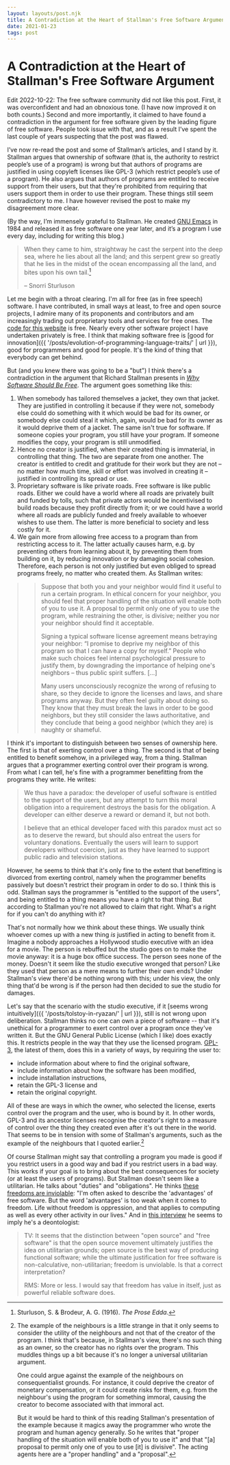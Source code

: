 ```yaml
---
layout: layouts/post.njk
title: A Contradiction at the Heart of Stallman's Free Software Argument
date: 2021-01-23
tags: post
---
```


# A Contradiction at the Heart of Stallman's Free Software Argument

<div class="edit">
<p>
Edit 2022-10-22: The free software community did not like this post. First, it was overconfident and had an obnoxious tone. (I have now improved it on both counts.) Second and more importantly, it claimed to have found a contradiction in the argument for free software given by the leading figure of free software. People took issue with that, and as a result I’ve spent the last couple of years suspecting that the post was flawed.

I’ve now re-read the post and some of Stallman’s articles, and I stand by it. Stallman argues that ownership of software (that is, the authority to restrict people’s use of a program) is wrong but that authors of programs are justified in using copyleft licenses like GPL-3 (which restrict people’s use of a program). He also argues that authors of programs are entitled to receive support from their users, but that they're prohibited from requiring that users support them in order to use their program. These things still seem contradictory to me. I have however revised the post to make my disagreement more clear.

(By the way, I’m immensely grateful to Stallman. He created <a href="https://en.wikipedia.org/wiki/GNU_Emacs">GNU Emacs</a> in 1984 and released it as free software one year later, and it’s a program I use every day, including for writing this blog.)

</p>
</div>

> When they came to him, straightway he cast the serpent into the deep sea, where he lies about all the land; and this serpent grew so greatly that he lies in the midst of the ocean encompassing all the land, and bites upon his own tail.[^1]
>
> – Snorri Sturluson

Let me begin with a throat clearing. I'm all for free (as in free speech) software. I have contributed, in small ways at least, to free and open source projects, I admire many of its proponents and contributors and am increasingly trading out proprietary tools and services for free ones. The [code for this website](https://github.com/erwald/blog) is free. Nearly every other software project I have undertaken privately is free. I think that making software free is [good for innovation]({{ '/posts/evolution-of-programming-language-traits/' | url }}), good for programmers and good for people. It's the kind of thing that everybody can get behind.

But (and you knew there was going to be a "but") I think there's a contradiction in the argument that Richard Stallman presents in _[Why Software Should Be Free](https://www.gnu.org/philosophy/shouldbefree.en.html)_. The argument goes something like this:

1. When somebody has tailored themselves a jacket, they own that jacket. They are justified in controlling it because if they were not, somebody else could do something with it which would be bad for its owner, or somebody else could steal it which, again, would be bad for its owner as it would deprive them of a jacket. The same isn't true for software. If someone copies your program, you still have your program. If someone modifies the copy, your program is still unmodified.
2. Hence no creator is justified, when their created thing is immaterial, in controlling that thing. The two are separate from one another. The creator is entitled to credit and gratitude for their work but they are not – no matter how much time, skill or effort was involved in creating it – justified in controlling its spread or use.
3. Proprietary software is like private roads. Free software is like public roads. Either we could have a world where all roads are privately built and funded by tolls, such that private actors would be incentivised to build roads because they profit directly from it; or we could have a world where all roads are publicly funded and freely available to whoever wishes to use them. The latter is more beneficial to society and less costly for it.
4. We gain more from allowing free access to a program than from restricting access to it. The latter actually causes harm, e.g. by preventing others from learning about it, by preventing them from building on it, by reducing innovation or by damaging social cohesion. Therefore, each person is not only justified but even obliged to spread programs freely, no matter who created them. As Stallman writes:

> > Suppose that both you and your neighbor would find it useful to run a certain program. In ethical concern for your neighbor, you should feel that proper handling of the situation will enable both of you to use it. A proposal to permit only one of you to use the program, while restraining the other, is divisive; neither you nor your neighbor should find it acceptable.
> >
> > Signing a typical software license agreement means betraying your neighbor: “I promise to deprive my neighbor of this program so that I can have a copy for myself.” People who make such choices feel internal psychological pressure to justify them, by downgrading the importance of helping one's neighbors – thus public spirit suffers. [...]
> >
> > Many users unconsciously recognize the wrong of refusing to share, so they decide to ignore the licenses and laws, and share programs anyway. But they often feel guilty about doing so. They know that they must break the laws in order to be good neighbors, but they still consider the laws authoritative, and they conclude that being a good neighbor (which they are) is naughty or shameful.

I think it's important to distinguish between two senses of ownership here. The first is that of exerting control over a thing. The second is that of being entitled to benefit somehow, in a privileged way, from a thing. Stallman argues that a programmer exerting control over their program is wrong. From what I can tell, he's fine with a programmer benefitting from the programs they write. He writes:

> We thus have a paradox: the developer of useful software is entitled to the support of the users, but any attempt to turn this moral obligation into a requirement destroys the basis for the obligation. A developer can either deserve a reward or demand it, but not both.
>
> I believe that an ethical developer faced with this paradox must act so as to deserve the reward, but should also entreat the users for voluntary donations. Eventually the users will learn to support developers without coercion, just as they have learned to support public radio and television stations.

However, he seems to think that it's only fine to the extent that benefitting is divorced from exerting control, namely when the programmer benefits passively but doesn't restrict their program in order to do so. I think this is odd. Stallman says the programmer is "entitled to the support of the users", and being entitled to a thing means you have a right to that thing. But according to Stallman you're not allowed to claim that right. What's a right for if you can't do anything with it?

That's not normally how we think about these things. We usually think whoever comes up with a new thing _is_ justified in acting to benefit from it. Imagine a nobody approaches a Hollywood studio executive with an idea for a movie. The person is rebuffed but the studio goes on to make the movie anyway: it is a huge box office success. The person sees none of the money. Doesn't it seem like the studio executive wronged that person? Like they used that person as a mere means to further their own ends? Under Stallman's view there'd be nothing wrong with this; under his view, the only thing that'd be wrong is if the person had then decided to sue the studio for damages.

Let's say that the scenario with the studio executive, if it [seems wrong intuitively]({{ '/posts/tolstoy-in-ryazan/' | url }}), still is not wrong upon deliberation. Stallman thinks no one can own a piece of software -- that it's unethical for a programmer to exert control over a program once they've written it. But the GNU General Public License (which I like) does exactly this. It restricts people in the way that they use the licensed program. [GPL-3](https://www.gnu.org/licenses/gpl-3.0.html), the latest of them, does this in a variety of ways, by requiring the user to:

- include information about where to find the original software,
- include information about how the software has been modified,
- include installation instructions,
- retain the GPL-3 license and
- retain the original copyright.

All of these are ways in which the owner, who selected the license, exerts control over the program and the user, who is bound by it. In other words, GPL-3 and its ancestor licenses recognise the creator's right to a measure of control over the thing they created even after it's out there in the world. That seems to be in tension with some of Stallman's arguments, such as the example of the neighbours that I quoted earlier.[^2]

Of course Stallman might say that controlling a program you made is good if you restrict users in a good way and bad if you restrict users in a bad way. This works if your goal is to bring about the best consequences for society (or at least the users of programs). But Stallman doesn't seem like a utilitarian. He talks about "duties" and "obligations". He thinks [these freedoms are inviolable](https://www.gnu.org/philosophy/free-software-even-more-important.html): "I'm often asked to describe the 'advantages' of free software. But the word 'advantages' is too weak when it comes to freedom. Life without freedom is oppression, and that applies to computing as well as every other activity in our lives." And in [this interview](https://www.gnu.org/philosophy/po/rms-hack.fr-en.html") he seems to imply he's a deontologist:

> TV: It seems that the distinction between "open source" and "free software" is that the open source movement ultimately justifies the idea on utilitarian grounds; open source is the best way of producing functional software; while the ultimate justification for free software is non-calculative, non-utilitarian; freedom is unviolable. Is that a correct interpretation?
>
> RMS: More or less. I would say that freedom has value in itself, just as powerful reliable software does.

[^1]: Sturluson, S. & Brodeur, A. G. (1916). _The Prose Edda_.
[^2]:
    The example of the neighbours is a little strange in that it only seems to consider the utility of the neighbours and not that of the creator of the program. I think that's because, in Stallman's view, there's no such thing as an owner, so the creator has no rights over the program. This muddles things up a bit because it's no longer a universal utilitarian argument.

    One could argue against the example of the neighbours on consequentialist grounds. For instance, it could deprive the creator of monetary compensation, or it could create risks for them, e.g. from the neighbour's using the program for something immoral, causing the creator to become associated with that immoral act.

    But it would be hard to think of this reading Stallman's presentation of the example because it magics away the programmer who wrote the program and human agency generally. So he writes that "proper handling of the situation will enable both of you to use it" and that "[a] proposal to permit only one of you to use [it] is divisive". The acting agents here are a "proper handling" and a "proposal".
